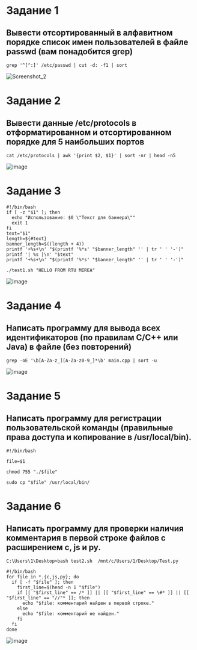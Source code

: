 # Задание 1
## Вывести отсортированный в алфавитном порядке список имен пользователей в файле passwd (вам понадобится grep)

```
grep '^[^:]' /etc/passwd | cut -d: -f1 | sort
```

![Screenshot_2](https://github.com/user-attachments/assets/13ef817b-87f4-4484-80cf-145cc7131a0f)

# Задание 2
## Вывести данные /etc/protocols в отформатированном и отсортированном порядке для 5 наибольших портов

```
cat /etc/protocols | awk '{print $2, $1}' | sort -nr | head -n5
```

![image](https://github.com/user-attachments/assets/46f4ed11-e007-46ad-919c-3e6c0b5a00b7)

# Задание 3

```
#!/bin/bash
if [ -z "$1" ]; then
  echo "Использование: $0 \"Текст для баннера\""
  exit 1
fi
text="$1"
length=${#text}
banner_length=$((length + 4))
printf '+%s+\n' "$(printf '%*s' "$banner_length" '' | tr ' ' '-')"
printf '| %s |\n' "$text"
printf '+%s+\n' "$(printf '%*s' "$banner_length" '' | tr ' ' '-')"
```

```
./test1.sh "HELLO FROM RTU MIREA"
```

![image](https://github.com/user-attachments/assets/5b7385dc-fb61-49b9-a6e9-2c91ae48fb3a)

# Задание 4
## Написать программу для вывода всех идентификаторов (по правилам C/C++ или Java) в файле (без повторений)

```
grep -oE '\b[A-Za-z_][A-Za-z0-9_]*\b' main.cpp | sort -u
```

![image](https://github.com/user-attachments/assets/fe8bc0d7-5f1d-40aa-a600-baf860b8aeb8)

# Задание 5
## Написать программу для регистрации пользовательской команды (правильные права доступа и копирование в /usr/local/bin).

```
#!/bin/bash

file=$1

chmod 755 "./$file"

sudo cp "$file" /usr/local/bin/
```

# Задание 6
## Написать программу для проверки наличия комментария в первой строке файлов с расширением c, js и py.

```
C:\Users\1\Desktop>bash test2.sh  /mnt/c/Users/1/Desktop/Test.py
```
```
#!/bin/bash
for file in *.{c,js,py}; do
  if [ -f "$file" ]; then
    first_line=$(head -n 1 "$file")
    if [[ "$first_line" == /* ]] || [[ "$first_line" == \#* ]] || [[ "$first_line" == "//"* ]]; then
      echo "$file: комментарий найден в первой строке."
    else
      echo "$file: комментарий не найден."
    fi
  fi
done
```

![image](https://github.com/user-attachments/assets/7f0445c6-8d58-4d5a-b6bf-8baef7715f5e)




